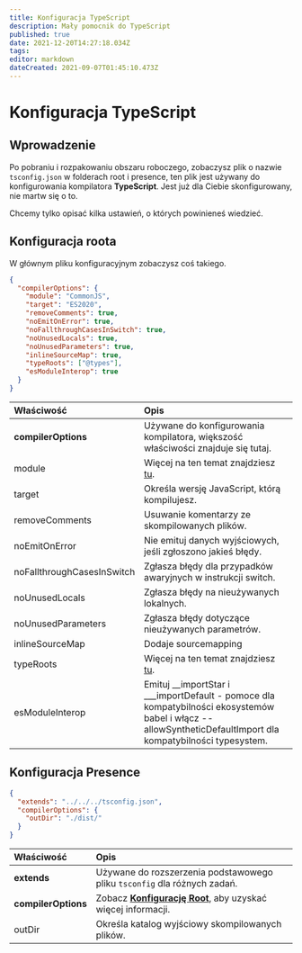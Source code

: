 ```yaml
---
title: Konfiguracja TypeScript
description: Mały pomocnik do TypeScript
published: true
date: 2021-12-20T14:27:18.034Z
tags:
editor: markdown
dateCreated: 2021-09-07T01:45:10.473Z
---
```


# Konfiguracja TypeScript

## Wprowadzenie

Po pobraniu i rozpakowaniu obszaru roboczego, zobaczysz plik o nazwie `tsconfig.json` w folderach root i presence, ten plik jest używany do konfigurowania kompilatora **TypeScript**. Jest już dla Ciebie skonfigurowany, nie martw się o to.

Chcemy tylko opisać kilka ustawień, o których powinieneś wiedzieć.

## Konfiguracja roota

W głównym pliku konfiguracyjnym zobaczysz coś takiego.

```json
{
  "compilerOptions": {
    "module": "CommonJS",
    "target": "ES2020",
    "removeComments": true,
    "noEmitOnError": true,
    "noFallthroughCasesInSwitch": true,
    "noUnusedLocals": true,
    "noUnusedParameters": true,
    "inlineSourceMap": true,
    "typeRoots": ["@types"],
    "esModuleInterop": true
  }
}
```

| Właściwość                 | Opis                                                                                                                                                            |
|:-------------------------- |:--------------------------------------------------------------------------------------------------------------------------------------------------------------- |
| **compilerOptions**        | Używane do konfigurowania kompilatora, większość właściwości znajduje się tutaj.                                                                                |
| module                     | Więcej na ten temat znajdziesz [tu](https://www.typescriptlang.org/docs/handbook/modules.html).                                                                 |
| target                     | Określa wersję JavaScript, którą kompilujesz.                                                                                                                   |
| removeComments             | Usuwanie komentarzy ze skompilowanych plików.                                                                                                                   |
| noEmitOnError              | Nie emituj danych wyjściowych, jeśli zgłoszono jakieś błędy.                                                                                                    |
| noFallthroughCasesInSwitch | Zgłasza błędy dla przypadków awaryjnych w instrukcji switch.                                                                                                    |
| noUnusedLocals             | Zgłasza błędy na nieużywanych lokalnych.                                                                                                                        |
| noUnusedParameters         | Zgłasza błędy dotyczące nieużywanych parametrów.                                                                                                                |
| inlineSourceMap            | Dodaje sourcemapping                                                                                                                                            |
| typeRoots                  | Więcej na ten temat znajdziesz [tu](https://www.typescriptlang.org/docs/handbook/tsconfig-json.html#types-typeroots-and-types).                                 |
| esModuleInterop            | Emituj __importStar i ___importDefault - pomoce dla kompatybilności ekosystemów babel i włącz --allowSyntheticDefaultImport dla kompatybilności typesystem. |

## Konfiguracja Presence

```json
{
  "extends": "../../../tsconfig.json",
  "compilerOptions": {
    "outDir": "./dist/"
  }
}
```

| Właściwość          | Opis                                                                                                      |
|:------------------- |:--------------------------------------------------------------------------------------------------------- |
| **extends**         | Używane do rozszerzenia podstawowego pliku `tsconfig` dla różnych zadań.                                  |
| **compilerOptions** | Zobacz [**Konfigurację Root**](/dev/presence/tsconfig#root-configuration), aby uzyskać więcej informacji. |
| outDir              | Określa katalog wyjściowy skompilowanych plików.                                                          |
